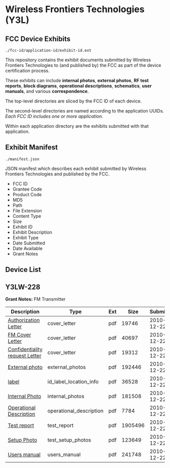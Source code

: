 # Wireless Frontiers Technologies (Y3L)
## FCC Device Exhibits

```
./fcc-id/application-id/exhibit-id.ext
```

This repository contains the exhibit documents submitted by Wireless Frontiers Technologies to (and published by) the FCC as part of the device certification process.

These exhibits can include **internal photos**, **external photos**, **RF test reports**, **block diagrams**, **operational descriptions**, **schematics**, **user manuals**, and various **correspondence**.

The top-level directories are sliced by the FCC ID of each device.

The second-level directories are named according to the application UUIDs. *Each FCC ID includes one or more application.*

Within each application directory are the exhibits submitted with that application. 

## Exhibit Manifest

```
./manifest.json
```

JSON manifest which describes each exhibit submitted by Wireless Frontiers Technologies and published by the FCC.

- FCC ID
- Grantee Code
- Product Code
- MD5
- Path
- File Extension
- Content Type
- Size
- Exhibit ID
- Exhibit Description
- Exhibit Type
- Date Submitted
- Date Available
- Grant Notes

## Device List
## Y3LW-228
**Grant Notes:** FM Transmitter

| Description | Type | Ext | Size | Submitted | Available |
| ----------- | ---- | --- | ---- | --------- | --------- |
| [Authorization Letter](Y3LW-228/48c4c2e1abd29f68fd0574a24350cd2a/1395352.pdf) | cover_letter | pdf | 19746 | 2010-12-22 | 2010-12-22 |
| [FM Cover Letter](Y3LW-228/48c4c2e1abd29f68fd0574a24350cd2a/1395361.pdf) | cover_letter | pdf | 40697 | 2010-12-22 | 2010-12-22 |
| [Confidentiality request Letter](Y3LW-228/48c4c2e1abd29f68fd0574a24350cd2a/1395362.pdf) | cover_letter | pdf | 19312 | 2010-12-22 | 2010-12-22 |
| [External photo](Y3LW-228/48c4c2e1abd29f68fd0574a24350cd2a/1395353.pdf) | external_photos | pdf | 192446 | 2010-12-22 | 2010-12-22 |
| [label](Y3LW-228/48c4c2e1abd29f68fd0574a24350cd2a/1395354.pdf) | id_label_location_info | pdf | 36528 | 2010-12-22 | 2010-12-22 |
| [Internal Photo](Y3LW-228/48c4c2e1abd29f68fd0574a24350cd2a/1395355.pdf) | internal_photos | pdf | 181508 | 2010-12-22 | 2010-12-22 |
| [Operational Description](Y3LW-228/48c4c2e1abd29f68fd0574a24350cd2a/1395356.pdf) | operational_description | pdf | 7784 | 2010-12-22 | 2010-12-22 |
| [Test report](Y3LW-228/48c4c2e1abd29f68fd0574a24350cd2a/1395358.pdf) | test_report | pdf | 1905496 | 2010-12-22 | 2010-12-22 |
| [Setup Photo](Y3LW-228/48c4c2e1abd29f68fd0574a24350cd2a/1395359.pdf) | test_setup_photos | pdf | 123649 | 2010-12-22 | 2010-12-22 |
| [Users manual](Y3LW-228/48c4c2e1abd29f68fd0574a24350cd2a/1395360.pdf) | users_manual | pdf | 241748 | 2010-12-22 | 2010-12-22 |
